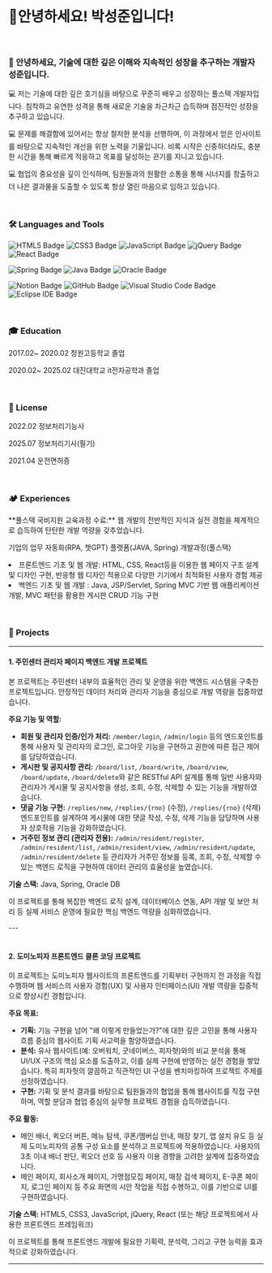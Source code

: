 <h1>👋안녕하세요! 박성준입니다!</h1>
<br>

### 🙋 안녕하세요, 기술에 대한 깊은 이해와 지속적인 성장을 추구하는 개발자 **성준**입니다.

💻 저는 기술에 대한 깊은 호기심을 바탕으로 꾸준히 배우고 성장하는 풀스택 개발자입니다. 침착하고 유연한 성격을 통해 새로운 기술을 차근차근 습득하며 점진적인 성장을 추구하고 있습니다.

💻 문제를 해결함에 있어서는 항상 철저한 분석을 선행하며, 이 과정에서 얻은 인사이트를 바탕으로 지속적인 개선을 위한 노력을 기울입니다. 비록 시작은 신중하더라도, 충분한 시간을 통해 빠르게 적응하고 목표를 달성하는 끈기를 지니고 있습니다.

💻 협업의 중요성을 깊이 인식하며, 팀원들과의 원활한 소통을 통해 시너지를 창출하고 더 나은 결과물을 도출할 수 있도록 항상 열린 마음으로 임하고 있습니다.

<br>

### 🛠 Languages and Tools
<p>
  <!-- Frontend -->
  <img src="https://img.shields.io/badge/HTML5-E34F26?style=flat-square&logo=html5&logoColor=fff" alt="HTML5 Badge"/>
  <img src="https://img.shields.io/badge/CSS3-1572B6?style=flat-square&logo=css3&logoColor=fff" alt="CSS3 Badge"/>
  <img src="https://img.shields.io/badge/JavaScript-F7DF1E?style=flat-square&logo=JavaScript&logoColor=fff" alt="JavaScript Badge"/>
  <img src="https://img.shields.io/badge/jQuery-0769AD?style=flat-square&logo=jQuery&logoColor=fff" alt="jQuery Badge"/>
  <img src="https://img.shields.io/badge/React-61DAFB?style=flat-square&logo=React&logoColor=fff" alt="React Badge"/>
</p>
<p>
  <!-- Backend & Database -->
  <img src="https://img.shields.io/badge/Spring-6DB33F?style=flat-square&logo=spring&logoColor=fff" alt="Spring Badge"/>
  <img src="https://img.shields.io/badge/JAVA-8F0000?style=flat-square&logo=Java&logoColor=4479A1" alt="Java Badge"/>
  <img src="https://img.shields.io/badge/Oracle-F80000?style=flat-square&logo=Oracle&logoColor=4479A1" alt="Oracle Badge"/>
</p>
<p>
  <!-- Tools & Collaboration -->
  <img src="https://img.shields.io/badge/Notion-ffffff?style=flat-square&logo=Notion&logoColor=black" alt="Notion Badge"/>
  <img src="https://img.shields.io/badge/GitHub-gray?style=flat-square&logo=GitHub&logoColor=black" alt="GitHub Badge"/>
  <img src="https://img.shields.io/badge/Visual Studio Code-007ACC?style=flat-square&logo=visualstudiocode&logoColor=#007ACC" alt="Visual Studio Code Badge"/>
  <img src="https://img.shields.io/badge/Eclipse IDE-2C2255?style=flat-square&logo=eclipseide&logoColor=#fff" alt="Eclipse IDE Badge"/>
</p>

<br>


### 🎓 Education 
<p>2017.02~ 2020.02 청원고등학교 졸업</p>
<p>2020.02~ 2025.02 대진대학교 it전자공학과 졸업</p>
<br>

### 📜 License
<p>2022.02 정보처리기능사</p>
<p>2025.07 정보처리기사(필기)</p>
<p>2021.04 운전면허증</p>
<br>

### 🏕️ Experiences
<p>
  **풀스택 국비지원 교육과정 수료:** 웹 개발의 전반적인 지식과 실전 경험을 체계적으로 습득하여 탄탄한 개발 역량을 갖추었습니다.
 
기업의 업무 자동화(RPA, 챗GPT) 플랫폼(JAVA, Spring) 개발과정(풀스택)
<li>프론트엔드 기초 및 웹 개발: HTML, CSS, React등을 이용한 웹 페이지 구조 설계 및 디자인 구현, 반응형 웹 디자인 적용으로 다양한 기기에서 최적화된 사용자 경험 제공</li>
<li>백엔드 기초 및 웹 개발 : Java, JSP/Servlet, Spring MVC 기반 웹 애플리케이션 개발, MVC 패턴을 활용한 게시판 CRUD 기능 구현</li>

</p>

<br>

### 🚀 Projects
---
#### **1. 주민센터 관리자 페이지 백엔드 개발 프로젝트**
본 프로젝트는 주민센터 내부의 효율적인 관리 및 운영을 위한 백엔드 시스템을 구축한 프로젝트입니다. 안정적인 데이터 처리와 관리자 기능을 중심으로 개발 역량을 집중하였습니다.

**주요 기능 및 역할:**
*   **회원 및 관리자 인증/인가 처리:** `/member/login`, `/admin/login` 등의 엔드포인트를 통해 사용자 및 관리자의 로그인, 로그아웃 기능을 구현하고 권한에 따른 접근 제어를 담당하였습니다. 
*   **게시판 및 공지사항 관리:** `/board/list`, `/board/write`, `/board/view`, `/board/update`, `/board/delete`와 같은 RESTful API 설계를 통해 일반 사용자와 관리자가 게시물 및 공지사항을 생성, 조회, 수정, 삭제할 수 있는 기능을 개발하였습니다. 
*   **댓글 기능 구현:** `/replies/new`, `/replies/{rno}` (수정), `/replies/{rno}` (삭제) 엔드포인트를 설계하여 게시물에 대한 댓글 작성, 수정, 삭제 기능을 담당하며 사용자 상호작용 기능을 강화하였습니다. 
*   **거주민 정보 관리 (관리자 전용):** `/admin/resident/register`, `/admin/resident/list`, `/admin/resident/view`, `/admin/resident/update`, `/admin/resident/delete` 등 관리자가 거주민 정보를 등록, 조회, 수정, 삭제할 수 있는 백엔드 로직을 구현하여 데이터 관리의 효율성을 높였습니다. 

**기술 스택:** Java, Spring, Oracle DB

이 프로젝트를 통해 복잡한 백엔드 로직 설계, 데이터베이스 연동, API 개발 및 보안 처리 등 실제 서비스 운영에 필요한 핵심 백엔드 역량을 심화하였습니다.

---<br><br>
#### **2. 도미노피자 프론트엔드 클론 코딩 프로젝트**
이 프로젝트는 도미노피자 웹사이트의 프론트엔드를 기획부터 구현까지 전 과정을 직접 수행하며 웹 서비스의 사용자 경험(UX) 및 사용자 인터페이스(UI) 개발 역량을 집중적으로 향상시킨 경험입니다.

**주요 목표:**
*   **기획:** 기능 구현을 넘어 "왜 이렇게 만들었는가?"에 대한 깊은 고민을 통해 사용자 흐름 중심의 웹사이트 기획 사고력을 함양하였습니다. 
*   **분석:** 유사 웹사이트(예: 오버워치, 굿네이버스, 피자헛)와의 비교 분석을 통해 UI/UX 구조의 핵심 요소를 도출하고, 이를 실제 구현에 반영하는 실전 경험을 쌓았습니다. 특히 피자헛의 깔끔하고 직관적인 UI 구성을 벤치마킹하여 프로젝트 주제를 선정하였습니다.
*   **구현:** 기획 및 분석 결과를 바탕으로 팀원들과의 협업을 통해 웹사이트를 직접 구현하며, 역할 분담과 협업 중심의 실무형 프로젝트 경험을 습득하였습니다. 

**주요 활동:**
*   메인 배너, 퀵오더 버튼, 메뉴 탐색, 쿠폰/멤버십 안내, 매장 찾기, 앱 설치 유도 등 실제 도미노피자의 공통 구성 요소를 분석하고 프로젝트에 적용하였습니다. 사용자의 3초 이내 배너 판단, 퀵오더 선호 등 사용자 이용 경향을 고려한 설계에 집중하였습니다.
*   메인 페이지, 회사소개 페이지, 가맹점모집 페이지, 매장 검색 페이지, E-쿠폰 페이지, 로그인 페이지 등 주요 화면의 시안 작업을 직접 수행하고, 이를 기반으로 UI를 구현하였습니다. 

**기술 스택:** HTML5, CSS3, JavaScript, jQuery, React (또는 해당 프로젝트에서 사용한 프론트엔드 프레임워크)

이 프로젝트를 통해 프론트엔드 개발에 필요한 기획력, 분석력, 그리고 구현 능력을 효과적으로 강화하였습니다.

---

<br>

